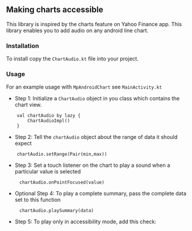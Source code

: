 ## Making charts accessible

This library is inspired by the charts feature on Yahoo Finance app.
This library enables you to add audio on any android line chart.

### Installation

To install copy the `ChartAudio.kt` file into your project.

### Usage
For an example usage with `MpAndroidChart` see `MainActivity.kt`

- Step 1:
Initialize a `ChartAudio` object in you class which contains the chart view.
```
    val chartAudio by lazy {
        ChartAudioImpl()
    }
```

- Step 2:
Tell the `chartAudio` object about the range of data it should expect
```
    chartAudio.setRange(Pair(min,max))
```


- Step 3:
Set a touch listener on the chart to play a sound when a particular value is selected

```
     chartAudio.onPointFocused(value)
```

- Optional Step 4:
To play a complete summary, pass the complete data set to this function

```
     chartAudio.playSummary(data)
```

- Step 5:
To play only in accessibility mode, add this check:
```
```